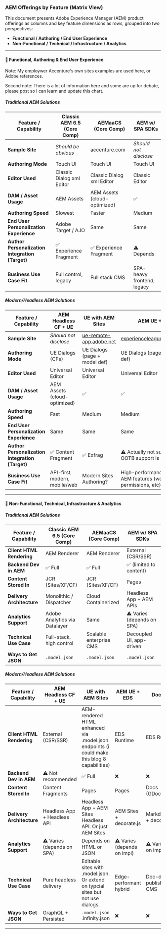 ### AEM Offerings by Feature (Matrix View)

This document presents Adobe Experience Manager (AEM) product offerings as columns and key feature dimensions as rows, grouped into two perspectives:

- **Functional / Authoring / End User Experience**
- **Non-Functional / Technical / Infrastructure / Analytics**

---

#### 🧩 Functional, Authoring & End User Experience

Note: My employwer Accenture's own sites examples are used here, or Adobe references.

Second note: There is a lot of information here and some are up for debate, please post so I can learn and update this chart.

##### Traditional AEM Solutions

| Feature / Capability                            | Classic AEM 6.5 (Core Comp)       | AEMaaCS (Core Comp)                          | AEM w/ SPA SDKs         |
| ----------------------------------------------- | --------------------- | ------------------------------------------ | ----------------------- |
| **Sample Site**                                 | *Should be obvious* | [accenture.com](https://www.accenture.com) | *Should not disclose*   |
| **Authoring Mode**                              | Touch UI              | Touch UI                                   | Touch UI                |
| **Editor Used**                                 | Classic Dialog xml Editor        | Classic Dialog xml Editor                             | Classic Editor          |
| **DAM / Asset Usage**                           | AEM Assets            | AEM Assets (cloud-optimized)               | ✅                       |
| **Authoring Speed**                             | Slowest               | Faster                                     | Medium                  |
| **End User Personalization Experience**         | Adobe Target / AJO    | Same                         | Same                    |
| **Author Personalization Integration (Target)** | ✅ Experience Fragment                | ✅ Experience Fragment                                     | ⚠️ Depends |
| **Business Use Case Fit**                       | Full control, legacy  | Full stack CMS                             | SPA-heavy frontend, legacy      |

##### Modern/Headless AEM Solutions

| Feature / Capability                            | AEM Headless CF + UE  | UE with AEM Sites                                          | AEM UE + EDS                                                     | Docs with EDS                                            |
| ----------------------------------------------- | --------------------- | ---------------------------------------------------------- | ---------------------------------------------------------------- | -------------------------------------------------------- |
| **Sample Site**                                 | *Should not disclose* | [ue-remote-app.adobe.net](https://ue-remote-app.adobe.net) | [experienceleague.adobe.com](https://experienceleague.adobe.com) | [newsroom.accenture.com](https://newsroom.accenture.com) |
| **Authoring Mode**                              | UE Dialogs (CFs)      | UE Dialogs (page + model def)                                               | UE Dialogs  (page + model def)                                                          | Word/Google Docs                                         |
| **Editor Used**                                 | Universal Editor      | Universal Editor                                           | Universal Editor                                                 | Docs Editor + Sidekick                                   |
| **DAM / Asset Usage**                           | AEM Assets (cloud-optimized)           | ✅                                                          | ✅                                                                | Optimized via EDS                                                        |
| **Authoring Speed**                             | Fast                  | Medium                                                       | Medium                                                          | Fastest                                                  |
| **End User Personalization Experience**         | Same                  | Same                                                       | Same                                         | Same                                                        |
| **Author Personalization Integration (Target)** | ✅ Content Fragment         | ✅ Exfrag                                                    | ⚠️ Actually not sure what OOTB support is here                                                | ❌      No productized content to Target offer export                                                   |
| **Business Use Case Fit**                       | API-first, modern, mobile/web | Modern Sites Authoring?                                     | High-performance Sites with AEM features (workflows, permissions, etc)                                          | Editorial /Newsrooms / Speed / Ease of Use                                      |


---

#### 🔧 Non-Functional, Technical, Infrastructure & Analytics

##### Traditional AEM Solutions

| Feature / Capability         | Classic AEM 6.5 (Core Comp)              | AEMaaCS (Core Comp)            | AEM w/ SPA SDKs               |
|-----------------------------|-------------------------------|------------------------------|-------------------------------|
| **Client HTML Rendering**   | AEM Renderer                  | AEM Renderer                 | External (CSR/SSR)            |
| **Backend Dev in AEM**      | ✅ Full                        | ✅ Full                      | ✅ (limited to content)        |
| **Content Stored In**       | JCR (Sites/XF/CF)             | JCR (Sites/XF/CF)            | Pages                         |
| **Delivery Architecture**   | Monolithic / Dispatcher       | Cloud Containerized          | Headless App + AEM APIs                |
| **Analytics Support**       | Adobe Analytics via Datalayer | Same                         | ⚠️ Varies (depends on SPA)       |
| **Technical Use Case**      | Full-stack, high control      | Scalable enterprise CMS      | Decoupled UI, app-driven      |
| **Ways to Get JSON**        | `.model.json`                | `.model.json`                | `.model.json`                 |

##### Modern/Headless AEM Solutions

| Feature / Capability         | AEM Headless CF + UE          | UE with AEM Sites                 | AEM UE + EDS                   | Docs with EDS                        |
|-----------------------------|-------------------------------|----------------------------------|-------------------------------|------------------------------------|
| **Client HTML Rendering**   | External (CSR/SSR)            | AEM-rendered HTML enhanced via .model.json endpoints (i could make this blog 8 capabilities)                     | EDS Runtime                   | EDS Runtime                        |
| **Backend Dev in AEM**      | ⚠️ Not recommended             | ✅ Full                    | ❌                             | ❌                                  |
| **Content Stored In**       | Content Fragments                     | Pages                            | Pages                         | Docs (GDocs/SharePoint)            |
| **Delivery Architecture**   | Headless App + Headless API          | Headless App + AEM Sites Headless API. Or just AEM Sites            | AEM Sites + decorate.js      | Markdown → HTML + decorate.js      |
| **Analytics Support**       |⚠️ Varies (depends on SPA)          | Depends on HTML or JSON             | ⚠️ Varies (depends on impl)      | ⚠️ Varies (depends on impl) |
| **Technical Use Case**      | Pure headless delivery        | Editable sites with .model.json. Or extend on typcial sites but not use dialogs. | Edge-performant hybrid       | Doc-driven publishing with no CMS  |
| **Ways to Get JSON**        | GraphQL + Persisted           | `.model.json`    .infinity.json                 | ❌                             | ❌                                  |

---
